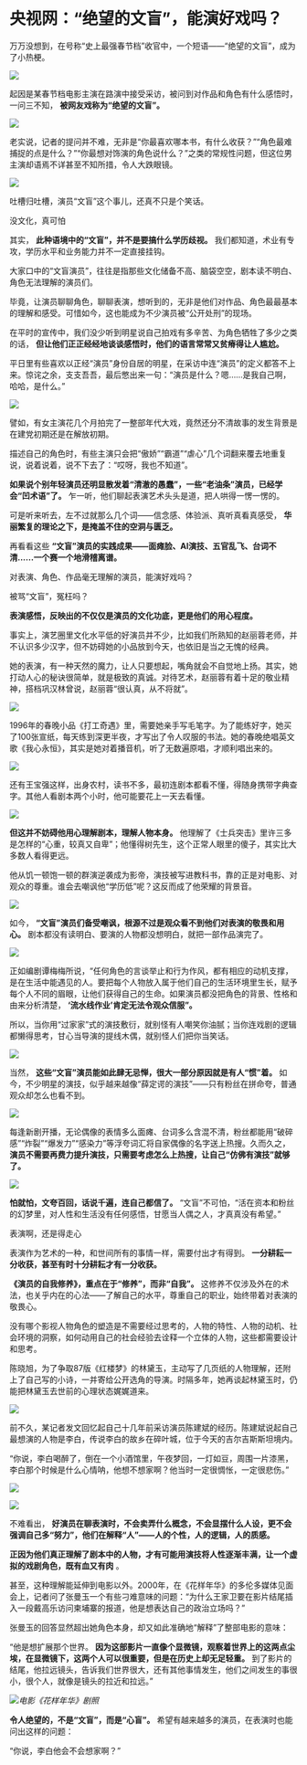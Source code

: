 # 央视网：“绝望的文盲”，能演好戏吗？

万万没想到，在号称“史上最强春节档”收官中，一个短语——“绝望的文盲”，成为了小热梗。

![](https://inews.gtimg.com/newsapp_bt/0/15661028582/1000)

起因是某春节档电影主演在路演中接受采访，被问到对作品和角色有什么感悟时，一问三不知， **被网友戏称为“绝望的文盲”。**

![](https://inews.gtimg.com/newsapp_bt/0/15661028626/1000)

老实说，记者的提问并不难，无非是“你最喜欢哪本书，有什么收获？”“角色最难捕捉的点是什么？”“你最想对饰演的角色说什么？”之类的常规性问题，但这位男主演却语焉不详甚至不知所措，令人大跌眼镜。

![](https://inews.gtimg.com/newsapp_bt/0/15661028591/1000)

吐槽归吐槽，演员“文盲”这个事儿，还真不只是个笑话。

没文化，真可怕

其实， **此种语境中的“文盲”，并不是要搞什么学历歧视。** 我们都知道，术业有专攻，学历水平和业务能力并不一定直接挂钩。

大家口中的“文盲演员”，往往是指那些文化储备不高、脑袋空空，剧本读不明白、角色无法理解的演员们。

毕竟，让演员聊聊角色，聊聊表演，想听到的，无非是他们对作品、角色最最基本的理解和感受。可惜如今，这也能成为不少演员被“公开处刑”的现场。

在平时的宣传中，我们没少听到明星说自己拍戏有多辛苦、为角色牺牲了多少之类的话， **但让他们正正经经地谈谈感悟时，他们的语言常常又贫瘠得让人尴尬。**

平日里有些喜欢以正经“演员”身份自居的明星，在采访中连“演员”的定义都答不上来。惊诧之余，支支吾吾，最后憋出来一句：“演员是什么？嗯……是我自己啊，哈哈，是什么。”

![](https://inews.gtimg.com/newsapp_bt/0/15661028630/1000)

譬如，有女主演花几个月拍完了一整部年代大戏，竟然还分不清故事的发生背景是在建党初期还是在解放初期。

描述自己的角色时，有些主演只会把“傲娇”“霸道”“虐心”几个词翻来覆去地重复说，说着说着，说不下去了：“哎呀，我也不知道”。

**如果说个别年轻演员还明显散发着“清澈的愚蠢”，一些“老油条”演员，已经学会“凹术语”了。** 乍一听，他们聊起表演艺术头头是道，把人哄得一愣一愣的。

可是听来听去，左不过就那么几个词——信念感、体验派、真听真看真感受， **华丽繁复的理论之下，是掩盖不住的空洞与匮乏。**

再看看这些 **“文盲”演员的实践成果——面瘫脸、AI演技、五官乱飞、台词不清......一个赛一个地滑稽离谱。**

对表演、角色、作品毫无理解的演员，能演好戏吗？

被骂“文盲”，冤枉吗？

**表演感悟，反映出的不仅仅是演员的文化功底，更是他们的用心程度。**

事实上，演艺圈里文化水平低的好演员并不少，比如我们所熟知的赵丽蓉老师，并不认识多少汉字，但不妨碍她的小品放到今天，也依旧是当之无愧的经典。

她的表演，有一种天然的魔力，让人只要想起，嘴角就会不自觉地上扬。其实，她打动人心的秘诀很简单，就是极致的真诚。对待艺术，赵丽蓉有着十足的敬业精神，搭档巩汉林曾说，赵丽蓉“很认真，从不将就”。

![](https://inews.gtimg.com/newsapp_bt/0/15661028597/1000)

1996年的春晚小品《打工奇遇》里，需要她亲手写毛笔字。为了能练好字，她买了100张宣纸，每天练到深更半夜，才写出了令人叹服的书法。她的春晚绝唱英文歌《我心永恒》，其实是她对着播音机，听了无数遍原唱，才顺利唱出来的。

![](https://inews.gtimg.com/newsapp_bt/0/15661028581/1000)

还有王宝强这样，出身农村，读书不多，最初连剧本都看不懂，得随身携带字典查字。其他人看剧本两个小时，他可能要花上一天去看懂。

![](https://inews.gtimg.com/newsapp_bt/0/15661028622/1000)

**但这并不妨碍他用心理解剧本，理解人物本身。**
他理解了《士兵突击》里许三多是怎样的“心重，较真又自卑”；他懂得树先生，这个正常人眼里的傻子，其实比大多数人看得更远。

他从饥一顿饱一顿的群演逆袭成为影帝，演技被写进教科书，靠的正是对电影、对观众的尊重。谁会去嘲讽他“学历低”呢？这反而成了他荣耀的背景音。

![](https://inews.gtimg.com/newsapp_bt/0/15661028601/1000)

如今， **“文盲”演员们备受嘲讽，根源不过是观众看不到他们对表演的敬畏和用心。** 剧本都没有读明白、要演的人物都没想明白，就把一部作品演完了。

![](https://inews.gtimg.com/newsapp_bt/0/15661028595/1000)

正如编剧谭梅梅所说，“任何角色的言谈举止和行为作风，都有相应的动机支撑，是在生活中能遇见的人。要把每个人物放入属于他们自己的生活环境里生长，赋予每个人不同的眉眼，让他们获得自己的生命。如果演员都没把角色的背景、性格和由来分析清楚，
**‘流水线作业’肯定无法令观众信服”。**

所以，当你用“过家家”式的演技敷衍，就别怪有人嘲笑你油腻；当你连戏剧的逻辑都懒得思考，甘心当导演的提线木偶，就别怪人们把你当笑话。

![](https://inews.gtimg.com/newsapp_bt/0/15661028584/1000)

当然， **这些“文盲”演员能如此肆无忌惮，很大一部分原因就是有人“惯”着。**
如今，不少明星的演技，似乎越来越像“薛定谔的演技”——只有粉丝在拼命夸，普通观众却怎么也看不到。

![](https://inews.gtimg.com/newsapp_bt/0/15661028631/1000)

每逢新剧开播，无论偶像的表情多么面瘫、台词多么含混不清，粉丝都能用“破碎感”“炸裂”“爆发力”“感染力”等浮夸词汇将自家偶像的名字送上热搜。久而久之，
**演员不需要再费力提升演技，只需要考虑怎么上热搜，让自己“仿佛有演技”就够了。**

![](https://inews.gtimg.com/newsapp_bt/0/15661028592/1000)

**怕就怕，文夸百回，话说千遍，连自己都信了。** “文盲”不可怕，“活在资本和粉丝的幻梦里，对人性和生活没有任何感悟，甘愿当人偶之人，才真真没有希望。”

表演啊，还是得走心

表演作为艺术的一种，和世间所有的事情一样，需要付出才有得到。 **一分耕耘一分收获，甚至有时十分耕耘才有一分收获。**

**《演员的自我修养》，重点在于“修养”，而非“自我”。**
这修养不仅涉及外在的术法，也关乎内在的心法——了解自己的水平，尊重自己的职业，始终带着对表演的敬畏心。

没有哪个影视人物角色的塑造是不需要经过思考的，人物的特性、人物的动机、社会环境的洞察，如何动用自己的社会经验去诠释一个立体的人物，这些都需要设计和思考。

陈晓旭，为了争取87版《红楼梦》的林黛玉，主动写了几页纸的人物理解，还附上了自己写的小诗，一并寄给公开选角的导演。时隔多年，她再谈起林黛玉时，仍能把林黛玉去世前的心理状态娓娓道来。

![](https://inews.gtimg.com/newsapp_bt/0/15661028637/1000)

前不久，某记者发文回忆起自己十几年前采访演员陈建斌的经历。陈建斌说起自己最想演的人物是李白，传说李白的故乡在碎叶城，位于今天的吉尔吉斯斯坦境内。

“你说，李白喝醉了，倒在一个小酒馆里，午夜梦回，一灯如豆，周围一片漆黑，李白那个时候是什么心情呐，他想不想家啊？他当时一定很惆怅，一定很悲伤。”

![](https://inews.gtimg.com/newsapp_bt/0/15661028596/1000)

![](https://inews.gtimg.com/newsapp_bt/0/15661028588/1000)

不难看出， **好演员在聊表演时，不会卖弄什么概念，不会显摆什么人设，更不会强调自己多“努力”，他们在解释“人”——人的个性，人的逻辑，人的质感。**

**正因为他们真正理解了剧本中的人物，才有可能用演技将人性逐渐丰满，让一个虚拟的戏剧角色，既有血又有肉** 。

甚至，这种理解能延伸到电影以外。2000年，在《花样年华》的多伦多媒体见面会上，记者问了张曼玉一个有些刁难意味的问题：“为什么王家卫要在影片结尾插入一段戴高乐访问柬埔寨的报道，他是想表达自己的政治立场吗？”

张曼玉的回答显然超出她角色本身，却又如此准确地“解释”了整部电影的意味：

“他是想扩展那个世界。 **因为这部影片一直像个显微镜，观察着世界上的这两点尘埃，在显微镜下，这两个人可以很重要，但是在历史上却无足轻重。**
到了影片的结尾，他拉远镜头，告诉我们世界很大，还有其他事情发生，他们之间发生的事很小，很个人，就像是镜头的拉近和拉远。”

![](https://inews.gtimg.com/newsapp_bt/0/15661028651/1000)_电影《花样年华》剧照_

**令人绝望的，不是“文盲”，而是“心盲”。** 希望有越来越多的演员，在表演时也能问出这样的问题：

“你说，李白他会不会想家啊？”

